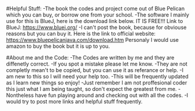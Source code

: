 #Helpful Stuff:
-The book the codes and project come out of Blue Pelican which you can buy, or borrow one from your school. 
-The software I mainly use for this is BlueJ, here is the download link below. IT IS FREE!!! 
 Link to BlueJ: https://www.bluej.org/
-I can't post the book, because for obviouse reasons but you can buy it. Here is the link to official website: https://www.bluepelicanjava.com/download.htm
 Personaly I would use amazon to buy the book but it is up to you.

#About me and the Code: 
-The Codes are written by me and they are diffenetly correct. 
-If you spot a mistake please let me know. 
-They are not completly mean't to be copied, but you can use it as referance or help. 
-I am new to this so I will need your help too.
-This will be frequently updated as I learn new things so enjoy!
-Just remember I am not proffesional coder this just what I am being taught, so don't expect the greatest from me.
-Nontheless have fun playing around and checking out with all the codes.
-I would try to post more links and helpful stuff frequently.
